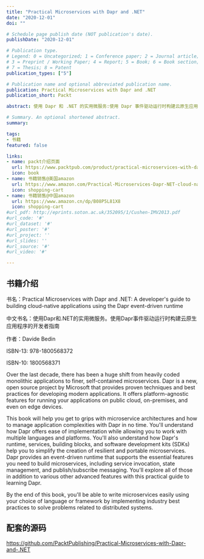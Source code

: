 ```yaml
---
title: "Practical Microservices with Dapr and .NET"
date: "2020-12-01"
doi: ""

# Schedule page publish date (NOT publication's date).
publishDate: "2020-12-01"

# Publication type.
# Legend: 0 = Uncategorized; 1 = Conference paper; 2 = Journal article;
# 3 = Preprint / Working Paper; 4 = Report; 5 = Book; 6 = Book section;
# 7 = Thesis; 8 = Patent
publication_types: ["5"]

# Publication name and optional abbreviated publication name.
publication: Practical Microservices with Dapr and .NET
publication_short: Packt

abstract: 使用 Dapr 和 .NET 的实用微服务:使用 Dapr 事件驱动运行时构建云原生应用程序的开发者指南（英文原版）

# Summary. An optional shortened abstract.
summary:

tags:
- 书籍
featured: false

links:
- name: packt介绍页面
  url: https://www.packtpub.com/product/practical-microservices-with-dapr-and-net/9781800568372
  icon: book
- name: 书籍销售@美国amazon
  url: https://www.amazon.com/Practical-Microservices-Dapr-NET-cloud-native/dp/1800568371/
  icon: shopping-cart
- name: 书籍销售@中国amazon
  url: https://www.amazon.cn/dp/B08P5L81X8
  icon: shopping-cart
#url_pdf: http://eprints.soton.ac.uk/352095/1/Cushen-IMV2013.pdf
#url_code: '#'
#url_dataset: '#'
#url_poster: '#'
#url_project: ''
#url_slides: ''
#url_source: '#'
#url_video: '#'

---
```




## 书籍介绍

书名：Practical Microservices with Dapr and .NET: A developer's guide to building cloud-native applications using the Dapr event-driven runtime

中文书名：使用Dapr和.NET的实用微服务。使用Dapr事件驱动运行时构建云原生应用程序的开发者指南

作者：Davide Bedin

ISBN-13: 978-1800568372

ISBN-10: 1800568371

Over the last decade, there has been a huge shift from heavily coded monolithic applications to finer, self-contained microservices. Dapr is a new, open source project by Microsoft that provides proven techniques and best practices for developing modern applications. It offers platform-agnostic features for running your applications on public cloud, on-premises, and even on edge devices.

This book will help you get to grips with microservice architectures and how to manage application complexities with Dapr in no time. You'll understand how Dapr offers ease of implementation while allowing you to work with multiple languages and platforms. You'll also understand how Dapr's runtime, services, building blocks, and software development kits (SDKs) help you to simplify the creation of resilient and portable microservices. Dapr provides an event-driven runtime that supports the essential features you need to build microservices, including service invocation, state management, and publish/subscribe messaging. You'll explore all of those in addition to various other advanced features with this practical guide to learning Dapr.

By the end of this book, you'll be able to write microservices easily using your choice of language or framework by implementing industry best practices to solve problems related to distributed systems.



## 配套的源码

https://github.com/PacktPublishing/Practical-Microservices-with-Dapr-and-.NET
